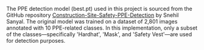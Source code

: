 The PPE detection model (best.pt) used in this project is sourced from the GitHub repository [Construction-Site-Safety-PPE-Detection](https://github.com/snehilsanyal/Construction-Site-Safety-PPE-Detection) by Snehil Sanyal. The original model was trained on a dataset of 2,801 images annotated with 10 PPE-related classes. In this implementation, only a subset of the classes—specifically 'Hardhat', 'Mask', and 'Safety Vest'—are used for detection purposes.